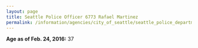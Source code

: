 ```yaml
---
layout: page
title: Seattle Police Officer 6773 Rafael Martinez
permalink: /information/agencies/city_of_seattle/seattle_police_department/copbook/6773/
---
```


**Age as of Feb. 24, 2016:** 37
